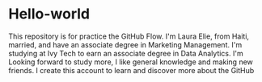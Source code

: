 # Hello-world
This repository is for practice the GitHub Flow.
I'm Laura Elie, from Haiti, married, and have an associate degree in Marketing Management.
I'm studying at Ivy Tech to earn an associate degree in Data Analytics.
I'm Looking forward to study more, I like general knowledge and making new friends.
I create this account to learn and discover more about the GitHub

